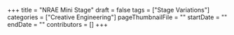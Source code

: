 +++
title = "NRAE Mini Stage"
draft = false
tags = ["Stage Variations"]
categories = ["Creative Engineering"]
pageThumbnailFile = ""
startDate = ""
endDate = ""
contributors = []
+++
